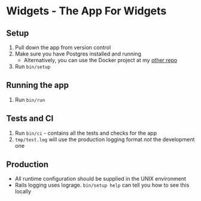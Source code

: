 # Widgets - The App For Widgets

## Setup

1. Pull down the app from version control
2. Make sure you have Postgres installed and running
   - Alternatively, you can use the Docker project at my [other repo](https://github.com/GedSargent/sustainable-rails-dev)
3. Run `bin/setup`

## Running the app

1. Run `bin/run`

## Tests and CI

1. Run `bin/ci` - contains all the tests and checks for the app
2. `tmp/test.log` will use the production logging format _not_ the development one

## Production

- All runtime configuration should be supplied in the UNIX environment
- Rails logging uses lograge. `bin/setup help` can tell you how to see this locally
